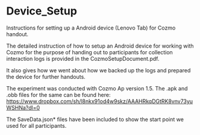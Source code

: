 # Device_Setup
Instructions for setting up a Android device (Lenovo Tab) for Cozmo handout.

The detailed instruction of how to setup an Android device for working with Cozmo for the purpose of handing out to participants for collection interaction logs is provided in the CozmoSetupDocument.pdf.

It also gives how we went about how we backed up the logs and prepared the device for further handouts. 

The experiment was conducted with Cozmo Ap version 1.5. The .apk and .obb files for the same can be found here:
https://www.dropbox.com/sh/l8nkx91od4w9skz/AAAHRkqDGtRK8vnv73yuWSHNa?dl=0

The SaveData.json* files have been included to show the start point we used for all participants.
